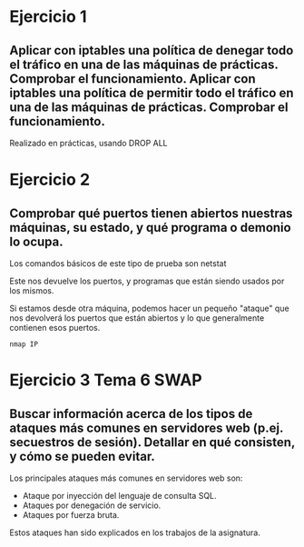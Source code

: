 # Ejercicio 1
## Aplicar con iptables una política de denegar todo el tráfico en una de las máquinas de prácticas. Comprobar el funcionamiento. Aplicar con iptables una política de permitir todo el tráfico en una de las máquinas de prácticas. Comprobar el funcionamiento. 

Realizado en prácticas, usando DROP ALL


# Ejercicio 2
## Comprobar qué puertos tienen abiertos nuestras máquinas, su estado, y qué programa o demonio lo ocupa. 

Los comandos básicos de este tipo de prueba son 
	netstat
	
Este nos devuelve los puertos, y programas que están siendo usados por los mismos.

Si estamos desde otra máquina, podemos hacer un pequeño "ataque" que nos devolverá los puertos que están abiertos y lo que generalmente contienen esos puertos.

	nmap IP	

	
	
# Ejercicio 3 Tema 6 SWAP
## Buscar información acerca de los tipos de ataques más comunes en servidores web (p.ej. secuestros de sesión). Detallar en qué consisten, y cómo se pueden evitar. 

Los principales ataques más comunes en servidores web son:

- Ataque por inyección del lenguaje de consulta SQL.
- Ataques por denegación de servicio.
- Ataques por fuerza bruta.

Estos ataques han sido explicados en los trabajos de la asignatura.





